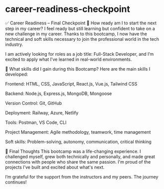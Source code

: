 # career-readiness-checkpoint
✅ Career Readiness – Final Checkpoint
🚀 How ready am I to start the next step in my career?
I feel ready  but still learning but confident to take on a new challenge in my career.
Thanks to this bootcamp, I now have the technical and soft skills necessary to join the professional world in the tech industry.

I am actively looking for roles as a job title:  Full-Stack Developer, and I’m excited to apply what I’ve learned in real-world environments.

🧠 What skills did I gain during this Bootcamp?
Here are the main skills I developed:

Frontend: HTML, CSS, JavaScript, React.js, Vue.js, Tailwind CSS

Backend: Node.js, Express.js, MongoDB, Mongoose

Version Control: Git, GitHub

Deployment: Railway, Azure, Netlify

Tools: Postman, VS Code, CLI

Project Management: Agile methodology, teamwork, time management

Soft skills: Problem-solving, autonomy, communication, critical thinking

💬 Final Thoughts
This bootcamp was a life-changing experience.
I challenged myself, grew both technically and personally, and made great connections with people who share the same passion.
I'm proud of the projects I’ve built and excited about what's next.

I’m grateful for the support from the instructors and my peers.
The journey continues!
